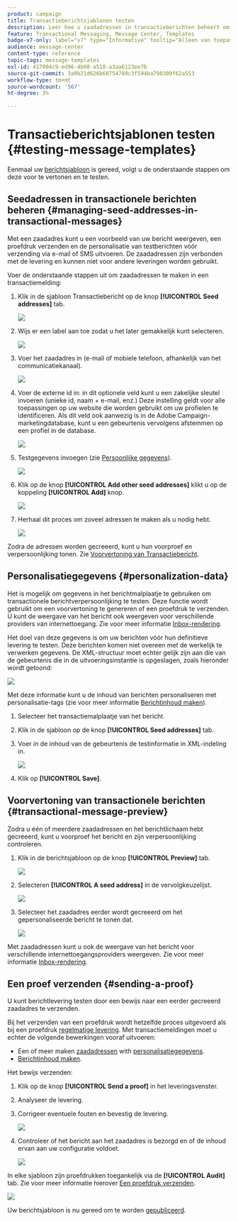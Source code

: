 ```yaml
---
product: campaign
title: Transactieberichtsjablonen testen
description: Leer hoe u zaadadressen in transactieberichten beheert om deze in Adobe Campaign Classic voor te vertonen en te testen
feature: Transactional Messaging, Message Center, Templates
badge-v7-only: label="v7" type="Informative" tooltip="Alleen van toepassing op Campaign Classic v7"
audience: message-center
content-type: reference
topic-tags: message-templates
exl-id: 417004c9-ed96-4b98-a518-a3aa6123ee7b
source-git-commit: 3a9b21d626b60754789c3f594ba798309f62a553
workflow-type: tm+mt
source-wordcount: '567'
ht-degree: 3%

---
```


# Transactieberichtsjablonen testen {#testing-message-templates}



Eenmaal uw [berichtsjabloon](../../message-center/using/creating-the-message-template.md) is gereed, volgt u de onderstaande stappen om deze voor te vertonen en te testen.

## Seedadressen in transactionele berichten beheren {#managing-seed-addresses-in-transactional-messages}

Met een zaadadres kunt u een voorbeeld van uw bericht weergeven, een proefdruk verzenden en de personalisatie van testberichten vóór verzending via e-mail of SMS uitvoeren. De zaadadressen zijn verbonden met de levering en kunnen niet voor andere leveringen worden gebruikt.

Voer de onderstaande stappen uit om zaadadressen te maken in een transactiemelding:

1. Klik in de sjabloon Transactiebericht op de knop **[!UICONTROL Seed addresses]** tab.

   ![](assets/messagecenter_create_seedaddr_001.png)

1. Wijs er een label aan toe zodat u het later gemakkelijk kunt selecteren.

   ![](assets/messagecenter_create_seedaddr_002.png)

1. Voer het zaadadres in (e-mail of mobiele telefoon, afhankelijk van het communicatiekanaal).

   ![](assets/messagecenter_create_seedaddr_003.png)

1. Voer de externe id in: in dit optionele veld kunt u een zakelijke sleutel invoeren (unieke id, naam + e-mail, enz.) Deze instelling geldt voor alle toepassingen op uw website die worden gebruikt om uw profielen te identificeren. Als dit veld ook aanwezig is in de Adobe Campaign-marketingdatabase, kunt u een gebeurtenis vervolgens afstemmen op een profiel in de database.

   ![](assets/messagecenter_create_seedaddr_003bis.png)

1. Testgegevens invoegen (zie [Persoonlijke gegevens](#personalization-data)).

   ![](assets/messagecenter_create_custo_001.png)

   <!--## Creating several seed addresses {#creating-several-seed-addresses}-->
1. Klik op de knop **[!UICONTROL Add other seed addresses]** klikt u op de koppeling **[!UICONTROL Add]** knop.

   ![](assets/messagecenter_create_seedaddr_004.png)

   <!--1. Follow the configuration steps for a seed address detailed in the [Creating a seed address](#creating-a-seed-address) section.-->
1. Herhaal dit proces om zoveel adressen te maken als u nodig hebt.

   ![](assets/messagecenter_create_seedaddr_008.png)

Zodra de adressen worden gecreeerd, kunt u hun voorproef en verpersoonlijking tonen. Zie [Voorvertoning van Transactiebericht](#transactional-message-preview).

## Personalisatiegegevens {#personalization-data}

Het is mogelijk om gegevens in het berichtmalplaatje te gebruiken om transactionele berichtverpersoonlijking te testen. Deze functie wordt gebruikt om een voorvertoning te genereren of een proefdruk te verzenden. U kunt de weergave van het bericht ook weergeven voor verschillende providers van internettoegang. Zie voor meer informatie [Inbox-rendering](../../delivery/using/inbox-rendering.md).

Het doel van deze gegevens is om uw berichten vóór hun definitieve levering te testen. Deze berichten komen niet overeen met de werkelijk te verwerken gegevens. De XML-structuur moet echter gelijk zijn aan die van de gebeurtenis die in de uitvoeringsinstantie is opgeslagen, zoals hieronder wordt getoond:

![](assets/messagecenter_create_custo_006.png)

Met deze informatie kunt u de inhoud van berichten personaliseren met personalisatie-tags (zie voor meer informatie [Berichtinhoud maken](../../message-center/using/creating-the-message-template.md#creating-message-content)).

1. Selecteer het transactiemalplaatje van het bericht.

1. Klik in de sjabloon op de knop **[!UICONTROL Seed addresses]** tab.

1. Voer in de inhoud van de gebeurtenis de testinformatie in XML-indeling in.

   ![](assets/messagecenter_create_custo_001.png)

1. Klik op **[!UICONTROL Save]**.

## Voorvertoning van transactionele berichten  {#transactional-message-preview}

Zodra u één of meerdere zaadadressen en het berichtlichaam hebt gecreeerd, kunt u voorproef het bericht en zijn verpersoonlijking controleren.

1. Klik in de berichtsjabloon op de knop **[!UICONTROL Preview]** tab.

   ![](assets/messagecenter_preview_001.png)

1. Selecteren **[!UICONTROL A seed address]** in de vervolgkeuzelijst.

   ![](assets/messagecenter_preview_002.png)

1. Selecteer het zaadadres eerder wordt gecreeerd om het gepersonaliseerde bericht te tonen dat.

   ![](assets/messagecenter_create_seedaddr_009.png)

Met zaadadressen kunt u ook de weergave van het bericht voor verschillende internettoegangsproviders weergeven. Zie voor meer informatie [Inbox-rendering](../../delivery/using/inbox-rendering.md).

## Een proef verzenden {#sending-a-proof}

U kunt berichtlevering testen door een bewijs naar een eerder gecreeerd zaadadres te verzenden.

Bij het verzenden van een proefdruk wordt hetzelfde proces uitgevoerd als bij een proefdruk [regelmatige levering](../../delivery/using/steps-validating-the-delivery.md#sending-a-proof). Met transactiemeldingen moet u echter de volgende bewerkingen vooraf uitvoeren:

* Een of meer maken [zaadadressen](#managing-seed-addresses-in-transactional-messages) with [personalisatiegegevens](#personalization-data).
* [Berichtinhoud maken](../../message-center/using/creating-the-message-template.md#creating-message-content).

Het bewijs verzenden:

1. Klik op de knop **[!UICONTROL Send a proof]** in het leveringsvenster.
1. Analyseer de levering.
1. Corrigeer eventuele fouten en bevestig de levering.

   ![](assets/messagecenter_send_proof_001.png)

1. Controleer of het bericht aan het zaadadres is bezorgd en of de inhoud ervan aan uw configuratie voldoet.

   ![](assets/messagecenter_send_proof_002.png)

In elke sjabloon zijn proefdrukken toegankelijk via de **[!UICONTROL Audit]** tab. Zie voor meer informatie hierover [Een proefdruk verzenden](../../delivery/using/steps-validating-the-delivery.md#sending-a-proof).

![](assets/messagecenter_send_proof_003.png)

Uw berichtsjabloon is nu gereed om te worden [gepubliceerd](../../message-center/using/publishing-message-templates.md).